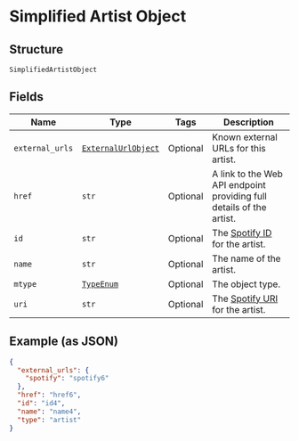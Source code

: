
# Simplified Artist Object

## Structure

`SimplifiedArtistObject`

## Fields

| Name | Type | Tags | Description |
|  --- | --- | --- | --- |
| `external_urls` | [`ExternalUrlObject`](../../doc/models/external-url-object.md) | Optional | Known external URLs for this artist. |
| `href` | `str` | Optional | A link to the Web API endpoint providing full details of the artist. |
| `id` | `str` | Optional | The [Spotify ID](/documentation/web-api/concepts/spotify-uris-ids) for the artist. |
| `name` | `str` | Optional | The name of the artist. |
| `mtype` | [`TypeEnum`](../../doc/models/type-enum.md) | Optional | The object type. |
| `uri` | `str` | Optional | The [Spotify URI](/documentation/web-api/concepts/spotify-uris-ids) for the artist. |

## Example (as JSON)

```json
{
  "external_urls": {
    "spotify": "spotify6"
  },
  "href": "href6",
  "id": "id4",
  "name": "name4",
  "type": "artist"
}
```


